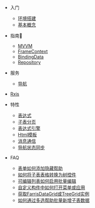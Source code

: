 * 入门
  * [环境搭建](/quick-start)
  * [基本概念](/concept)

* 指南🚀
  
  * [MVVM](/mvvm)
  * [FrameContext](/guide/frame-context)
  * [BindingData](/guide/binding-data)
  * [Repository](/guide/repository)
  
* 服务
  * [导航](/service/navigation)
  
* [Rxjs](/rxjs/)

* 特性
  * [表达式](/feature/expression)
  * [子表分页](/feature/children-pagination)
  * [表达式引擎](/feature/expression-engine)
  * [Html模板](/feature/html-template)
  * [消息通信](/feature/message-pipe)
  * [导航状态同步](/feature/navigation-support-data-and-status-synchronous)
  
* FAQ
  * [表单如何添加隐藏帮助](/faq/how-to-add-hide-help)
  * [如何将子表表格转换为树控件](/faq/how-to-convert-sub-grid-to-tree)
  * [可编辑列表如何启用批量编辑](/faq/how-to-enable-batch-edit)
  * [自定义构件中如何打开菜单或应用](/faq/navigation)
  * [获取FarrisDataGrid或TreeGrid实例](/faq/how-to-get-control-ref)
  * [如何通过多选帮助批量新增子表数据](/faq/how-to-batch-append-children-data-with-help)

